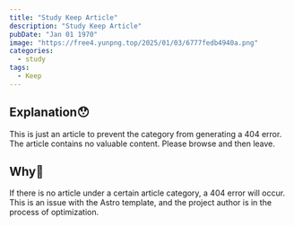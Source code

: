 ```yaml
---
title: "Study Keep Article"
description: "Study Keep Article"
pubDate: "Jan 01 1970"
image: "https://free4.yunpng.top/2025/01/03/6777fedb4940a.png"
categories:
  - study
tags:
  - Keep
---
```

## Explanation😯
This is just an article to prevent the category from generating a 404 error. The article contains no valuable content. Please browse and then leave.
## Why🧐
If there is no article under a certain article category, a 404 error will occur. This is an issue with the Astro template, and the project author is in the process of optimization.